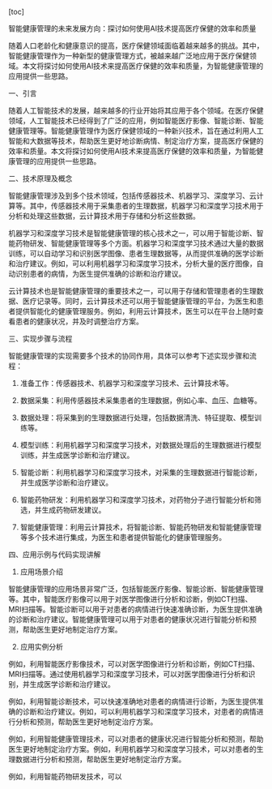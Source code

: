 
[toc]                    
                
                
智能健康管理的未来发展方向：探讨如何使用AI技术提高医疗保健的效率和质量

随着人口老龄化和健康意识的提高，医疗保健领域面临着越来越多的挑战。其中，智能健康管理作为一种新型的健康管理方式，被越来越广泛地应用于医疗保健领域。本文将探讨如何使用AI技术来提高医疗保健的效率和质量，为智能健康管理的应用提供一些思路。

一、引言

随着人工智能技术的发展，越来越多的行业开始将其应用于各个领域。在医疗保健领域，人工智能技术已经得到了广泛的应用，例如智能医疗影像、智能诊断、智能健康管理等。智能健康管理作为医疗保健领域的一种新兴技术，旨在通过利用人工智能和大数据等技术，帮助医生更好地诊断病情、制定治疗方案，提高医疗保健的效率和质量。本文将探讨如何使用AI技术来提高医疗保健的效率和质量，为智能健康管理的应用提供一些思路。

二、技术原理及概念

智能健康管理涉及到多个技术领域，包括传感器技术、机器学习、深度学习、云计算等。其中，传感器技术用于采集患者的生理数据，机器学习和深度学习技术用于分析和处理这些数据，云计算技术用于存储和分析这些数据。

机器学习和深度学习技术是智能健康管理的核心技术之一，可以用于智能诊断、智能药物研发、智能健康管理等多个方面。机器学习和深度学习技术通过大量的数据训练，可以自动学习和识别医学图像、患者生理数据等，从而提供准确的医学诊断和治疗建议。例如，可以利用机器学习和深度学习技术，分析大量的医疗图像，自动识别患者的病情，为医生提供准确的诊断和治疗建议。

云计算技术也是智能健康管理的重要技术之一，可以用于存储和管理患者的生理数据、医疗记录等。同时，云计算技术还可以用于智能健康管理的平台，为医生和患者提供智能化的健康管理服务。例如，利用云计算技术，医生可以在平台上随时查看患者的健康状况，并及时调整治疗方案。

三、实现步骤与流程

智能健康管理的实现需要多个技术的协同作用，具体可以参考下述实现步骤和流程：

1. 准备工作：传感器技术、机器学习和深度学习技术、云计算技术等。

2. 数据采集：利用传感器技术采集患者的生理数据，例如心率、血压、血糖等。

3. 数据处理：将采集到的生理数据进行处理，包括数据清洗、特征提取、模型训练等。

4. 模型训练：利用机器学习和深度学习技术，对数据处理后的生理数据进行模型训练，并生成医学诊断和治疗建议。

5. 智能诊断：利用机器学习和深度学习技术，对采集的生理数据进行智能诊断，并生成医学诊断和治疗建议。

6. 智能药物研发：利用机器学习和深度学习技术，对药物分子进行智能分析和筛选，并生成药物研发建议。

7. 智能健康管理：利用云计算技术，将智能诊断、智能药物研发和智能健康管理等多个技术进行集成，为医生和患者提供智能化的健康管理服务。

四、应用示例与代码实现讲解

1. 应用场景介绍

智能健康管理的应用场景非常广泛，包括智能医疗影像、智能诊断、智能健康管理等。其中，智能医疗影像可以用于对医学图像进行分析和诊断，例如CT扫描、MRI扫描等。智能诊断可以用于对患者的病情进行快速准确诊断，为医生提供准确的诊断和治疗建议。智能健康管理可以用于对患者的健康状况进行智能分析和预测，帮助医生更好地制定治疗方案。

2. 应用实例分析

例如，利用智能医疗影像技术，可以对医学图像进行分析和诊断，例如CT扫描、MRI扫描等。通过使用机器学习和深度学习技术，可以对医学图像进行分析和识别，并生成医学诊断和治疗建议。

例如，利用智能诊断技术，可以快速准确地对患者的病情进行诊断，为医生提供准确的诊断和治疗建议。例如，可以利用机器学习和深度学习技术，对患者的病情进行分析和预测，帮助医生更好地制定治疗方案。

例如，利用智能健康管理技术，可以对患者的健康状况进行智能分析和预测，帮助医生更好地制定治疗方案。例如，利用机器学习和深度学习技术，可以对患者的生理数据进行分析和预测，帮助医生更好地制定治疗方案。

例如，利用智能药物研发技术，可以

